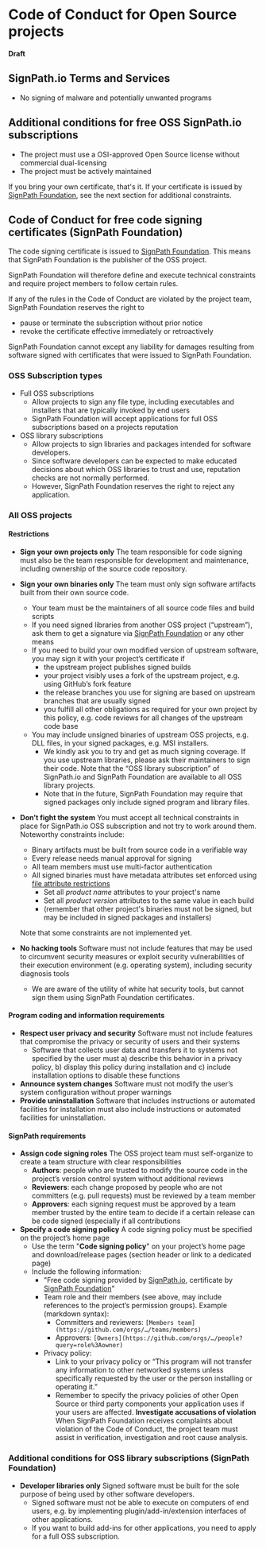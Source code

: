 # Code of Conduct for Open Source projects

**Draft**

## SignPath.io Terms and Services

* No signing of malware and potentially unwanted programs

## Additional conditions for free OSS SignPath.io subscriptions

* The project must use a OSI-approved Open Source license without commercial dual-licensing
* The project must be actively maintained

If you bring your own certificate, that's it. If your certificate is issued by [SignPath Foundation], see the next section for additional constraints.

## Code of Conduct for free code signing certificates (SignPath Foundation)

The code signing certificate is issued to [SignPath Foundation]. This means that SignPath Foundation is the publisher of the OSS project.

SignPath Foundation will therefore define and execute technical constraints and require project members to follow certain rules.

If any of the rules in the Code of Conduct are violated by the project team, SignPath Foundation reserves the right to

* pause or terminate the subscription without prior notice
* revoke the certificate effective immediately or retroactively

SignPath Foundation cannot except any liability for damages resulting from software signed with certificates that were issued to SignPath Foundation.

### OSS Subscription types

* Full OSS subscriptions
  * Allow projects to sign any file type, including executables and installers that are typically invoked by end users
  * SignPath Foundation will accept applications for full OSS subscriptions based on a projects reputation
* OSS library subscriptions
  * Allow projects to sign libraries and packages intended for software developers.
  * Since software developers can be expected to make educated decisions about which OSS libraries to trust and use, reputation checks are not normally performed.
  * However, SignPath Foundation reserves the right to reject any application.

### All OSS projects

#### Restrictions

* **Sign your own projects only**
  The team responsible for code signing must also be the team responsible for development and maintenance, including ownership of the source code repository.
* **Sign your own binaries only**
  The team must only sign software artifacts built from their own source  code.
  * Your team must be the maintainers of all source code files and build scripts
  * If you need signed libraries from another OSS project (“upstream”), ask them to get a signature via [SignPath Foundation] or any other means
  * If you need to build your own modified version of upstream software, you may sign it with your project’s certificate if
    * the upstream project publishes signed builds
    * your project visibly uses a fork of the upstream project, e.g. using GitHub’s fork feature
    * the release branches you use for signing are based on upstream branches that are usually signed
    * you fulfill all other obligations as required for your own project by this policy, e.g. code reviews for all changes of the upstream code base
  * You may include unsigned binaries of upstream OSS projects, e.g. DLL files, in your signed packages, e.g. MSI installers.
    * We kindly ask you to try and get as much signing coverage. If you use upstream libraries, please ask their maintainers to sign their code. Note that the “OSS library subscription” of SignPath.io and SignPath Foundation are available to all OSS library projects.
    * Note that in the future, SignPath Foundation may require that signed packages only include signed program and library files.
* **Don’t fight the system**
  You must accept all technical constraints in place for SignPath.io OSS subscription and not try to work around them. Noteworthy constraints include:
  * Binary artifacts must be built from source code in a verifiable way
  * Every release needs manual approval for signing
  * All team members must use multi-factor authentication
  * All signed binaries must have metadata attributes set enforced using [file attribute restrictions]
    * Set all *product name* attributes to your project's name
    * Set all *product version* attributes to the same value in each build
    * (remember that other project's binaries must not be signed, but may be included in signed packages and installers)

  Note that some constraints are not implemented yet.
* **No hacking tools**
  Software must not include features that may be used to circumvent security measures or exploit security vulnerabilities of their execution environment (e.g. operating system), including security diagnosis tools
  * We are aware of the utility of white hat security tools, but cannot sign them using SignPath Foundation certificates.

#### Program coding and information requirements

* **Respect user privacy and security**
  Software must not include features that compromise the privacy or security of users and their systems
  * Software that collects user data and transfers it to systems not specified by the user must a) describe this behavior in a privacy policy, b) display this policy during installation and c) include installation options to disable these functions
* **Announce system changes**
  Software must not modify the user’s system configuration without proper warnings
* **Provide uninstallation**
  Software that includes instructions or automated facilities for installation must also include instructions or automated facilities for uninstallation.

#### SignPath requirements

* **Assign code signing roles**
  The OSS project team must self-organize to create a team structure with clear responsibilities
  * **Authors**: people who are trusted to modify the source code in the project’s version control system without additional reviews
  * **Reviewers**: each change proposed by people who are not committers (e.g. pull requests) must be reviewed by a team member
  * **Approvers**: each signing request must be approved by a team member trusted by the entire team to decide if a certain release can be code signed (especially if all contributions
* **Specify a code signing policy**
  A code signing policy must be specified on the project’s home page
  * Use the term "**Code signing policy**" on your project’s home page and download/release pages (section header or link to a dedicated page)
  * Include the following information:
    * "Free code signing provided by [SignPath.io], certificate by [SignPath Foundation]"
    * Team role and their members (see above, may include references to the project’s permission groups). Example (markdown syntax):
      * Committers and reviewers: `[Members team](https://github.com/orgs/…/teams/members)`
      * Approvers: `[Owners](https://github.com/orgs/…/people?query=role%3Aowner)`
    * Privacy policy:
      * Link to your privacy policy or “This program will not transfer any information to other networked systems unless specifically requested by the user or the person installing or operating it.”
      * Remember to specify the privacy policies of other Open Source or third party components your application uses if your users are affected.
**Investigate accusations of violation**
  When SignPath Foundation receives complaints about violation of the Code of Conduct, the project team must assist in verification, investigation and root cause analysis.

### Additional conditions for OSS library subscriptions (SignPath Foundation)

* **Developer libraries only**
  Signed software must be built for the sole purpose of being used by other software developers.
  * Signed software must not be able to execute on computers of end users, e.g. by implementing plugin/add-in/extension interfaces of other applications.
  * If you want to build add-ins for other applications, you need to apply for a full OSS subscription.

[file attribute restrictions]:../documentation/3_artifact_configuration#file-attribute-restrictions

[SignPath Foundation]:https://signpath.org
[SignPath.io]:https://signpath.io
